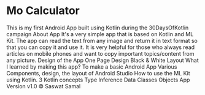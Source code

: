 # Mo Calculator
This is my first Android App built using Kotlin during the 30DaysOfKotlin campaign
About App
It's a very simple app that is based on Kotlin and ML Kit.
The app can read the text from any image and return it in text format so that you can copy it and use it.
It is very helpful for those who always read articles on mobile phones and want to copy important topics/content from any picture.
Design of the App
One Page Design
Black & White Layout
What I learned by making this app?
To make a basic Android App
Various Components, design, the layout of Android Studio
How to use the ML Kit using Kotlin.
3 Kotlin concepts
Type Inference
Data Classes
Objects
App Version v1.0
© Saswat Samal

